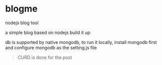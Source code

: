 blogme
======

nodejs blog tool

a simple blog based on nodejs
build it up

db is supported by native mongodb, to run it locally, install mongodb first and configure mongodb as the setting.js file

>CURD is done for the post
